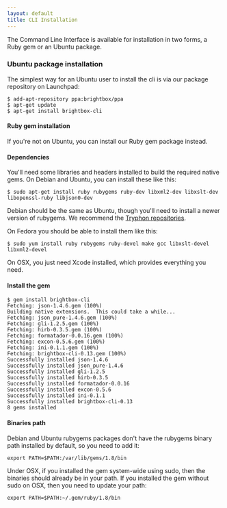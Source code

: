 ```yaml
---
layout: default
title: CLI Installation
---
```


The Command Line Interface is available for installation in two forms, a Ruby gem or an Ubuntu package.

### Ubuntu package installation

The simplest way for an Ubuntu user to install the cli is via our package repository on Launchpad:

    $ add-apt-repository ppa:brightbox/ppa
    $ apt-get update
    $ apt-get install brightbox-cli

#### Ruby gem installation

If you're not on Ubuntu, you can install our Ruby gem package instead.


#### Dependencies

You'll need some libraries and headers installed to build the required native gems. On Debian and Ubuntu, you can install these like this:

    $ sudo apt-get install ruby rubygems ruby-dev libxml2-dev libxslt-dev libopenssl-ruby libjson0-dev

Debian should be the same as Ubuntu, though you'll need to install a newer version of rubygems. We recommend the [Tryphon repositories](http://debian.tryphon.eu/).

On Fedora you should be able to install them like this:

    $ sudo yum install ruby rubygems ruby-devel make gcc libxslt-devel libxml2-devel

On OSX, you just need Xcode installed, which provides everything you need.

#### Install the gem

    $ gem install brightbox-cli
    Fetching: json-1.4.6.gem (100%)
    Building native extensions.  This could take a while...
    Fetching: json_pure-1.4.6.gem (100%)
    Fetching: gli-1.2.5.gem (100%)
    Fetching: hirb-0.3.5.gem (100%)
    Fetching: formatador-0.0.16.gem (100%)
    Fetching: excon-0.5.6.gem (100%)
    Fetching: ini-0.1.1.gem (100%)
    Fetching: brightbox-cli-0.13.gem (100%)
    Successfully installed json-1.4.6
    Successfully installed json_pure-1.4.6
    Successfully installed gli-1.2.5
    Successfully installed hirb-0.3.5
    Successfully installed formatador-0.0.16
    Successfully installed excon-0.5.6
    Successfully installed ini-0.1.1
    Successfully installed brightbox-cli-0.13
    8 gems installed

#### Binaries path

Debian and Ubuntu rubygems packages don't have the rubygems binary path installed by default, so you need to add it:

    export PATH=$PATH:/var/lib/gems/1.8/bin

Under OSX, if you installed the gem system-wide using sudo, then the binaries should already be in your path. If you installed the gem without sudo on OSX, then you need to update your path:

    export PATH=$PATH:~/.gem/ruby/1.8/bin
